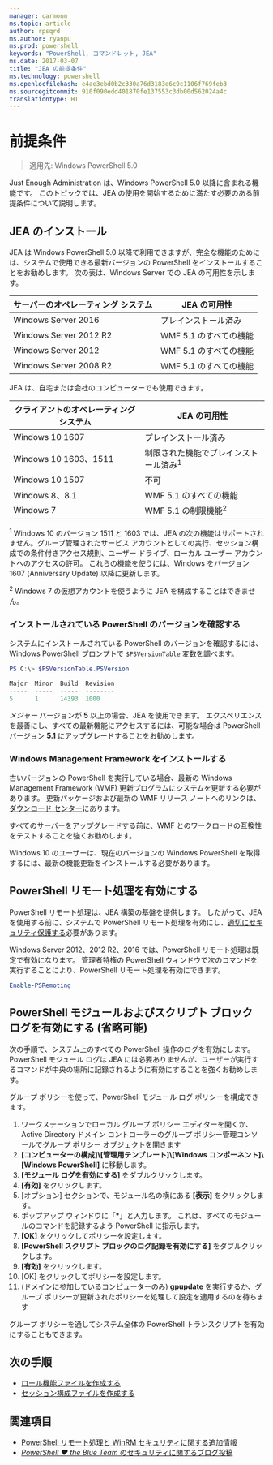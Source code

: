 ```yaml
---
manager: carmonm
ms.topic: article
author: rpsqrd
ms.author: ryanpu
ms.prod: powershell
keywords: "PowerShell, コマンドレット, JEA"
ms.date: 2017-03-07
title: "JEA の前提条件"
ms.technology: powershell
ms.openlocfilehash: e4ae3ebd0b2c330a76d3183e6c9c1106f769feb3
ms.sourcegitcommit: 910f090edd401870fe137553c3db00d562024a4c
translationtype: HT
---
```

# <a name="prerequisites"></a>前提条件

> 適用先: Windows PowerShell 5.0

Just Enough Administration は、Windows PowerShell 5.0 以降に含まれる機能です。
このトピックでは、JEA の使用を開始するために満たす必要のある前提条件について説明します。

## <a name="install-jea"></a>JEA のインストール

JEA は Windows PowerShell 5.0 以降で利用できますが、完全な機能のためには、システムで使用できる最新バージョンの PowerShell をインストールすることをお勧めします。
次の表は、Windows Server での JEA の可用性を示します。

サーバーのオペレーティング システム   | JEA の可用性
--------------------------|--------------------------------
Windows Server 2016       | プレインストール済み
Windows Server 2012 R2    | WMF 5.1 のすべての機能
Windows Server 2012       | WMF 5.1 のすべての機能
Windows Server 2008 R2    | WMF 5.1 のすべての機能

JEA は、自宅または会社のコンピューターでも使用できます。

クライアントのオペレーティング システム   | JEA の可用性
--------------------------|-----------------------------------------------------
Windows 10 1607           | プレインストール済み
Windows 10 1603、1511     | 制限された機能でプレインストール済み<sup>1</sup>
Windows 10 1507           | 不可
Windows 8、8.1            | WMF 5.1 のすべての機能
Windows 7                 | WMF 5.1 の制限機能<sup>2</sup>

<sup>1</sup> Windows 10 のバージョン 1511 と 1603 では、JEA の次の機能はサポートされません。グループ管理されたサービス アカウントとしての実行、セッション構成での条件付きアクセス規則、ユーザー ドライブ、ローカル ユーザー アカウントへのアクセスの許可。
これらの機能を使うには、Windows をバージョン 1607 (Anniversary Update) 以降に更新します。

<sup>2</sup> Windows 7 の仮想アカウントを使うように JEA を構成することはできません。

### <a name="check-which-version-of-powershell-is-installed"></a>インストールされている PowerShell のバージョンを確認する

システムにインストールされている PowerShell のバージョンを確認するには、Windows PowerShell プロンプトで `$PSVersionTable` 変数を調べます。

```powershell
PS C:\> $PSVersionTable.PSVersion

Major  Minor  Build  Revision
-----  -----  -----  --------
5      1      14393  1000
```

*メジャー* バージョンが **5** 以上の場合、JEA を使用できます。
エクスペリエンスを最善にし、すべての最新機能にアクセスするには、可能な場合は PowerShell バージョン **5.1** にアップグレードすることをお勧めします。

### <a name="install-windows-management-framework"></a>Windows Management Framework をインストールする

古いバージョンの PowerShell を実行している場合、最新の Windows Management Framework (WMF) 更新プログラムにシステムを更新する必要があります。
更新パッケージおよび最新の WMF リリース ノートへのリンクは、[ダウンロード センター](https://aka.ms/WMF5)にあります。

すべてのサーバーをアップグレードする前に、WMF とのワークロードの互換性をテストすることを強くお勧めします。

Windows 10 のユーザーは、現在のバージョンの Windows PowerShell を取得するには、最新の機能更新をインストールする必要があります。

## <a name="enable-powershell-remoting"></a>PowerShell リモート処理を有効にする

PowerShell リモート処理は、JEA 構築の基盤を提供します。
したがって、JEA を使用する前に、システムで PowerShell リモート処理を有効にし、[適切にセキュリティ保護する](https://msdn.microsoft.com/en-us/powershell/scripting/setup/winrmsecurity)必要があります。

Windows Server 2012、2012 R2、2016 では、PowerShell リモート処理は既定で有効になります。
管理者特権の PowerShell ウィンドウで次のコマンドを実行することにより、PowerShell リモート処理を有効にできます。

```powershell
Enable-PSRemoting
```

## <a name="enable-powershell-module-and-script-block-logging-optional"></a>PowerShell モジュールおよびスクリプト ブロック ログを有効にする (省略可能)

次の手順で、システム上のすべての PowerShell 操作のログを有効にします。
PowerShell モジュール ログは JEA には必要ありませんが、ユーザーが実行するコマンドが中央の場所に記録されるように有効にすることを強くお勧めします。

グループ ポリシーを使って、PowerShell モジュール ログ ポリシーを構成できます。

1. ワークステーションでローカル グループ ポリシー エディターを開くか、Active Directory ドメイン コントローラーのグループ ポリシー管理コンソールでグループ ポリシー オブジェクトを開きます
2. **[コンピューターの構成]\\[管理用テンプレート]\\[Windows コンポーネント]\\[Windows PowerShell]** に移動します。
3. **[モジュール ログを有効にする]** をダブルクリックします。
4. **[有効]** をクリックします。
5. [オプション] セクションで、モジュール名の横にある **[表示]** をクリックします。
6. ポップアップ ウィンドウに「**\***」と入力します。 これは、すべてのモジュールのコマンドを記録するよう PowerShell に指示します。
7. **[OK]** をクリックしてポリシーを設定します。
8. **[PowerShell スクリプト ブロックのログ記録を有効にする]** をダブルクリックします。
9. **[有効]** をクリックします。
10. [OK] をクリックしてポリシーを設定します。
11. (ドメインに参加しているコンピューターのみ) **gpupdate** を実行するか、グループ ポリシーが更新されたポリシーを処理して設定を適用するのを待ちます

グループ ポリシーを通してシステム全体の PowerShell トランスクリプトを有効にすることもできます。

## <a name="next-steps"></a>次の手順

- [ロール機能ファイルを作成する](role-capabilities.md)
- [セッション構成ファイルを作成する](session-configurations.md)

## <a name="see-also"></a>関連項目

- [PowerShell リモート処理と WinRM セキュリティに関する追加情報](https://msdn.microsoft.com/en-us/powershell/scripting/setup/winrmsecurity)
- [*PowerShell ♥ the Blue Team* のセキュリティに関するブログ投稿](https://blogs.msdn.microsoft.com/powershell/2015/06/09/powershell-the-blue-team/)